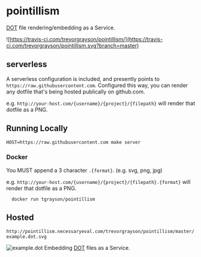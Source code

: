 # pointillism
[DOT](https://en.wikipedia.org/wiki/DOT_(graph_description_language)) file rendering/embedding as a Service.

![https://travis-ci.com/trevorgrayson/pointillism/](https://travis-ci.com/trevorgrayson/pointillism.svg?branch=master)

## serverless

A serverless configuration is included, and presently points to `https://raw.githubusercontent.com`. Configured this way,
you can render any dotfile that's being hosted publically on github.com. 

e.g. `http://your-host.com/{username}/{project}/{filepath}` will render that dotfile as a PNG.

## Running Locally

```
HOST=https://raw.githubusercontent.com make server
```

### Docker

You MUST append a 3 character `.{format}`.  (e.g. svg, png, jpg)

e.g. `http://your-host.com/{username}/{project}/{filepath}.{format}` will render that dotfile as a PNG.

```
  docker run tgrayson/pointillism
```


## Hosted

`http://pointillism.necessaryeval.com/trevorgrayson/pointillism/master/example.dot.svg`

![example.dot](http://pointillism.necessaryeval.com/trevorgrayson/pointillism/master/example.dot.svg)
Embedding [DOT](https://en.wikipedia.org/wiki/DOT_(graph_description_language)) files as a Service.
